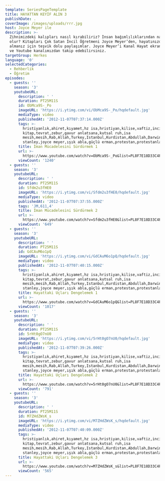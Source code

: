 ```yaml
---
template: SeriesPageTemplate
title: HAYATTAN KEYİF ALIN 3
publishDate: .
coverImage: /images/uploads/rrr.jpg
host: Joyce Meyer ile
description: >-
  Zihnimizdeki kalıpları nasıl kırabiliriz? İnsan bağımlılıklarından nasıl özgür
  olur? Kitapları Çok Satan İncil Öğretmeni Joyce Meyer’den, hayatınızdan zevk
  almanız için teşvik dolu paylaşımlar. Joyce Meyer’i Kanal Hayat ekranlarından
  ve Youtube kanalımızdan takip edebilirsiniz.
targetGroup: Herkes
language: '0'
selectedCategories:
  - Rehberlik
  - Öğretim
episodes:
  - guests: ''
    season: '3'
    youtubeURL:
      description: ' '
      duration: PT25M11S
      id: ObMca9S-_Po
      imageURL: 'https://i.ytimg.com/vi/ObMca9S-_Po/hqdefault.jpg'
      mediaType: video
      publishedAt: '2012-11-07T07:37:14.000Z'
      tags: >-
        hristiyanlık,ahiret,kıyamet,hz isa,hristiyan,kilise,vaftiz,incil,kutsal
        kitap,tevrat,zebur,gavur anlatsana,kutsal ruh,isa
        mesih,mesih,Rab,Allah,Turkey,Istanbul,Kurdistan,Abdullah,Darwin,Mason,charles
        stanley,joyce meyer,ışık abla,güçlü erman,protestan,protestanlar
      title: İman Mücadelesini Sürdürmek 1
      url: >-
        https://www.youtube.com/watch?v=ObMca9S-_Po&list=PL8F7E18D33C4FACAA&index=65&t=0s
      viewCount: '1240'
  - guests: ''
    season: '3'
    youtubeURL:
      description: ' '
      duration: PT25M11S
      id: Sfdm2u3fHE0
      imageURL: 'https://i.ytimg.com/vi/Sfdm2u3fHE0/hqdefault.jpg'
      mediaType: video
      publishedAt: '2012-11-07T07:37:55.000Z'
      tags: 'JM,611,4'
      title: İman Mücadelesini Sürdürmek 2
      url: >-
        https://www.youtube.com/watch?v=Sfdm2u3fHE0&list=PL8F7E18D33C4FACAA&index=66&t=0s
      viewCount: '649'
  - guests: ''
    season: '3'
    youtubeURL:
      description: ' '
      duration: PT25M11S
      id: GdCAuM6o1pQ
      imageURL: 'https://i.ytimg.com/vi/GdCAuM6o1pQ/hqdefault.jpg'
      mediaType: video
      publishedAt: '2012-11-07T07:40:15.000Z'
      tags: >-
        hristiyanlık,ahiret,kıyamet,hz isa,hristiyan,kilise,vaftiz,incil,kutsal
        kitap,tevrat,zebur,gavur anlatsana,kutsal ruh,isa
        mesih,mesih,Rab,Allah,Turkey,Istanbul,Kurdistan,Abdullah,Darwin,Mason,charles
        stanley,joyce meyer,ışık abla,güçlü erman,protestan,protestanlar
      title: Hayattaki Uçları Dengelemek 1
      url: >-
        https://www.youtube.com/watch?v=GdCAuM6o1pQ&list=PL8F7E18D33C4FACAA&index=67&t=0s
      viewCount: '1017'
  - guests: ''
    season: '3'
    youtubeURL:
      description: ' '
      duration: PT25M11S
      id: 5rHt0gO7nU0
      imageURL: 'https://i.ytimg.com/vi/5rHt0gO7nU0/hqdefault.jpg'
      mediaType: video
      publishedAt: '2012-11-07T07:39:26.000Z'
      tags: >-
        hristiyanlık,ahiret,kıyamet,hz isa,hristiyan,kilise,vaftiz,incil,kutsal
        kitap,tevrat,zebur,gavur anlatsana,kutsal ruh,isa
        mesih,mesih,Rab,Allah,Turkey,Istanbul,Kurdistan,Abdullah,Darwin,Mason,charles
        stanley,joyce meyer,ışık abla,güçlü erman,protestan,protestanlar
      title: Hayattaki Uçları Dengelemek 2
      url: >-
        https://www.youtube.com/watch?v=5rHt0gO7nU0&list=PL8F7E18D33C4FACAA&index=68&t=0s
      viewCount: '791'
  - guests: ''
    season: '3'
    youtubeURL:
      description: ' '
      duration: PT25M11S
      id: M7ZHdZWsK_s
      imageURL: 'https://i.ytimg.com/vi/M7ZHdZWsK_s/hqdefault.jpg'
      mediaType: video
      publishedAt: '2012-11-07T07:40:09.000Z'
      tags: >-
        hristiyanlık,ahiret,kıyamet,hz isa,hristiyan,kilise,vaftiz,incil,kutsal
        kitap,tevrat,zebur,gavur anlatsana,kutsal ruh,isa
        mesih,mesih,Rab,Allah,Turkey,Istanbul,Kurdistan,Abdullah,Darwin,Mason,charles
        stanley,joyce meyer,ışık abla,güçlü erman,protestan,protestanlar
      title: Hayattaki Uçları Dengelemek 3
      url: >-
        https://www.youtube.com/watch?v=M7ZHdZWsK_s&list=PL8F7E18D33C4FACAA&index=69&t=0s
      viewCount: '565'
---
```


